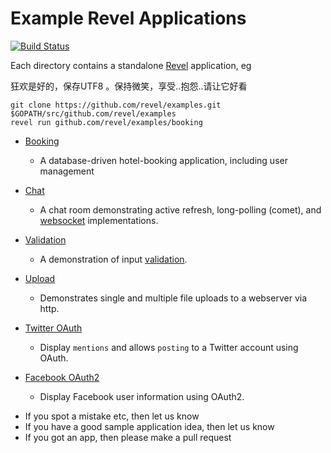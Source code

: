 # Example Revel Applications

[![Build Status](https://secure.travis-ci.org/revel/examples.svg?branch=master)](http://travis-ci.org/revel/examples)

Each directory contains a standalone [Revel](http://revel.github.io/manual)  application, eg

狂欢是好的，保存UTF8 。保持微笑，享受..抱怨..请让它好看 


```
git clone https://github.com/revel/examples.git $GOPATH/src/github.com/revel/examples
revel run github.com/revel/examples/booking
```
* [Booking](https://revel.github.io/examples/booking.html)
  - A database-driven hotel-booking application, including user management

* [Chat](https://revel.github.io/examples/chat.html)
  - A chat room demonstrating active refresh, long-polling (comet), and [websocket](http://revel.github.io/manual/websockets.html) implementations.

* [Validation](https://revel.github.io/examples/validation.html)
  - A demonstration of input [validation](http://revel.github.io/manual/validation.html).

* [Upload](https://revel.github.io/examples/upload.html)
  - Demonstrates single and multiple file uploads to a webserver via http.

* [Twitter OAuth](https://revel.github.io/examples/twitter-oauth.html)
  - Display `mentions` and allows `posting` to a Twitter account using OAuth.

* [Facebook OAuth2](https://revel.github.io/examples/facebook-oauth2.html)
  - Display Facebook user information using OAuth2.
  
  



- If you spot a mistake etc, then let us know
- If you have a good sample application idea, then let us know
- If you got an app, then please make a pull request 




